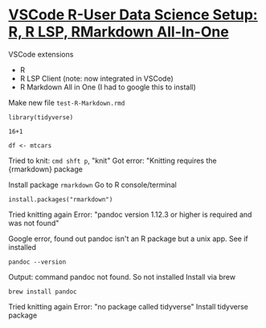 # [VSCode R-User Data Science Setup: R, R LSP, RMarkdown All-In-One](https://www.youtube.com/watch?v=PLUOdk0sm5M)

VSCode extensions
- R
- R LSP Client (note: now integrated in VSCode)
- R Markdown All in One (I had to google this to install)

Make new file
`test-R-Markdown.rmd`

```
library(tidyverse)

16+1

df <- mtcars
```

Tried to knit: `cmd shft p`, "knit"
Got error: "Knitting requires the {rmarkdown} package

Install package `rmarkdown`
Go to R console/terminal
```
install.packages("rmarkdown")
```

Tried knitting again
Error: "pandoc version 1.12.3 or higher is required and was not found"

Google error, found out pandoc isn't an R package but a unix app.  See if installed
```
pandoc --version
```
Output: command pandoc not found.
So not installed
Install via brew

```
brew install pandoc
```

Tried knitting again
Error: "no package called tidyverse"
Install tidyverse package
